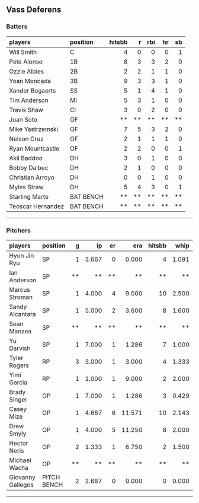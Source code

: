 ## Vass Deferens

### Batters

 
|players           |position  | hitsbb|  r| rbi| hr| sb| 
|:-----------------|:---------|------:|--:|---:|--:|--:| 
|Will Smith        |C         |      4|  0|   0|  0|  1| 
|Pete Alonso       |1B        |      8|  3|   3|  2|  0| 
|Ozzie Albies      |2B        |      2|  2|   1|  1|  0| 
|Yoan Moncada      |3B        |      9|  3|   3|  1|  0| 
|Xander Bogaerts   |SS        |      5|  1|   4|  1|  0| 
|Tim Anderson      |MI        |      5|  3|   1|  0|  0| 
|Travis Shaw       |CI        |      3|  0|   2|  0|  0| 
|Juan Soto         |OF        |     **| **|  **| **| **| 
|Mike Yastrzemski  |OF        |      7|  5|   3|  2|  0| 
|Nelson Cruz       |OF        |      2|  1|   1|  1|  0| 
|Ryan Mountcastle  |OF        |      2|  2|   0|  0|  1| 
|Akil Baddoo       |DH        |      3|  0|   1|  0|  0| 
|Bobby Dalbec      |DH        |      2|  1|   0|  0|  0| 
|Christian Arroyo  |DH        |      0|  0|   1|  0|  0| 
|Myles Straw       |DH        |      5|  4|   3|  0|  1| 
|Starling Marte    |BAT BENCH |     **| **|  **| **| **| 
|Teoscar Hernandez |BAT BENCH |     **| **|  **| **| **| 


* * *

### Pitchers

 
|players           |position    |  g|    ip| er|    era| hitsbb|  whip| so|  w| sv| 
|:-----------------|:-----------|--:|-----:|--:|------:|------:|-----:|--:|--:|--:| 
|Hyun Jin Ryu      |SP          |  1| 3.667|  0|  0.000|      4| 1.091|  5|  0|  0| 
|Ian Anderson      |SP          | **|    **| **|     **|     **|    **| **| **| **| 
|Marcus Stroman    |SP          |  1| 4.000|  4|  9.000|     10| 2.500|  4|  0|  0| 
|Sandy Alcantara   |SP          |  1| 5.000|  2|  3.600|      8| 1.600|  4|  0|  0| 
|Sean Manaea       |SP          | **|    **| **|     **|     **|    **| **| **| **| 
|Yu Darvish        |SP          |  1| 7.000|  1|  1.286|      7| 1.000|  9|  1|  0| 
|Tyler Rogers      |RP          |  3| 3.000|  1|  3.000|      4| 1.333|  1|  0|  1| 
|Yimi Garcia       |RP          |  1| 1.000|  1|  9.000|      2| 2.000|  0|  0|  0| 
|Brady Singer      |OP          |  1| 7.000|  1|  1.286|      3| 0.429|  8|  1|  0| 
|Casey Mize        |OP          |  1| 4.667|  6| 11.571|     10| 2.143|  1|  0|  0| 
|Drew Smyly        |OP          |  1| 4.000|  5| 11.250|      8| 2.000|  4|  0|  0| 
|Hector Neris      |OP          |  2| 1.333|  1|  6.750|      2| 1.500|  2|  0|  1| 
|Michael Wacha     |OP          | **|    **| **|     **|     **|    **| **| **| **| 
|Giovanny Gallegos |PITCH BENCH |  2| 2.667|  0|  0.000|      0| 0.000|  2|  0|  1| 


* * *



